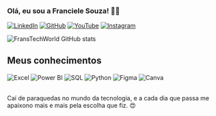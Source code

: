 ### Olá, eu sou a Franciele Souza! 🙋‍♀️

[![LinkedIn](https://img.shields.io/badge/LinkedIn-0077B5?style=for-the-badge&logo=linkedin&logoColor=white)](https://www.linkedin.com/in/francieledocarmodesouza0902/)
[![GitHub](https://img.shields.io/badge/GitHub-100000?style=for-the-badge&logo=github&logoColor=white)](https://github.com/FransTechWorld)
[![YouTube](https://img.shields.io/badge/YouTube-FF0000?style=for-the-badge&logo=youtube&logoColor=white)](https://www.youtube.com/@fransworldbyfrancielesouza)
[![Instagram](https://img.shields.io/badge/Instagram-E4405F?style=for-the-badge&logo=instagram&logoColor=white)](https://www.instagram.com/studiofrancielesouzamakeup?igsh=NnRiYmpyOGR6bmts&utm_source=qr)

![FransTechWorld GitHub stats](https://github-readme-stats.vercel.app/api?username=FransTechWorld&show_icons=true&theme=radical)

## Meus conhecimentos

<div style="display: inline_block">
  <img align="center" alt="Excel" src="https://img.shields.io/badge/Microsoft_Excel-217346?style=for-the-badge&logo=microsoft-excel&logoColor=white" />
  <img align="center" alt="Power BI" src="https://img.shields.io/badge/PowerBI-F2C811?style=for-the-badge&logo=Power%20BI&logoColor=white" />
  <img align="center" alt="SQL" src="https://img.shields.io/badge/Microsoft%20SQL%20Server-CC2927?style=for-the-badge&logo=microsoft%20sql%20server&logoColor=white" />
  <img align="center" alt="Python" src="https://img.shields.io/badge/Python-3776AB?style=for-the-badge&logo=python&logoColor=white" />
  <img align="center" alt="Figma" src="https://img.shields.io/badge/Figma-F24E1E?style=for-the-badge&logo=figma&logoColor=white" />
  <img align="center" alt="Canva" src="https://img.shields.io/badge/Canva-%2300C4CC.svg?&style=for-the-badge&logo=Canva&logoColor=white" />
</div><br/>

Caí de paraquedas no mundo da tecnologia, e a cada dia que passa me apaixono mais e mais pela escolha que fiz. 😍
